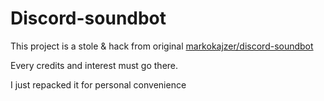 # Discord-soundbot

This project is a stole & hack from original [markokajzer/discord-soundbot](https://github.com/markokajzer/discord-soundbot)  

Every credits and interest must go there.

I just repacked it for personal convenience